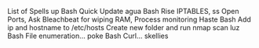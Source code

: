 List of Spells
up Bash Quick Update
agua Bash Rise IPTABLES, ss Open Ports, Ask Bleachbeat for wiping RAM, Process monitoring
Haste Bash Add ip and hostname to /etc/hosts Create new folder and run nmap scan
 luz Bash File enumeration...
poke Bash Curl...
skellies 



